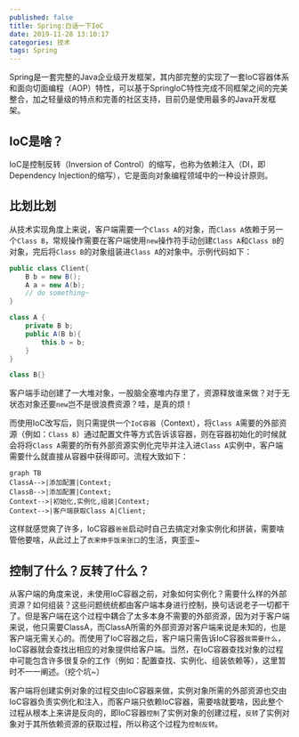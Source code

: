 ```yaml
---
published: false
title: Spring:白话一下IoC
date: 2019-11-28 13:10:17
categories: 技术
tags: Spring
---
```

Spring是一套完整的Java企业级开发框架，其内部完整的实现了一套IoC容器体系和面向切面编程（AOP）特性，可以基于SpringIoC特性完成不同框架之间的完美整合，加之轻量级的特点和完善的社区支持，目前仍是使用最多的Java开发框架。

<!--more-->

## IoC是啥？
IoC是控制反转（Inversion of Control）的缩写，也称为依赖注入（DI，即Dependency Injection的缩写），它是面向对象编程领域中的一种设计原则。

## 比划比划
从技术实现角度上来说，客户端需要一个`Class A`的对象，而`Class A`依赖于另一个`Class B`，常规操作需要在客户端使用`new`操作符手动创建`Class A`和`Class B`的对象，完后将`Class B`的对象组装进`Class A`的对象中。示例代码如下：

```java
public class Client{
    B b = new B();
    A a = new A(b);
    // do something~
}

class A {
    private B b;
    public A(B b){
        this.b = b;
    }
}

class B{}
```
客户端手动创建了一大堆对象，一股脑全塞堆内存里了，资源释放谁来做？对于无状态对象还要`new`岂不是很浪费资源？哇，是真的烦！

而使用IoC改写后，则只需提供一个`IoC容器`（Context），将`Class A`需要的外部资源（例如：`Class B`）通过配置文件等方式告诉该容器，则在容器初始化的时候就会将将`Class A`需要的所有外部资源实例化完毕并注入进`Class A`实例中，客户端需要什么就直接从容器中获得即可。流程大致如下：

```mermaid
graph TB
ClassA-->|添加配置|Context;
ClassB-->|添加配置|Context;
Context-->|初始化,实例化,组装|Context;
Context-->|客户端获取Class A|Client;
```

这样就感觉爽了许多，IoC容器`爸爸`启动时自己去搞定对象实例化和拼装，需要啥管他要啥，从此过上了`衣来伸手饭来张口`的生活，爽歪歪~

## 控制了什么？反转了什么？
从客户端的角度来说，未使用IoC容器之前，对象如何实例化？需要什么样的外部资源？如何组装？这些问题统统都由客户端本身进行控制，换句话说老子一切都干了。但是客户端在这个过程中耦合了太多本身不需要的外部资源，因为对于客户端来说，他只需要ClassA，而ClassA所需的外部资源对客户端来说是未知的，也是客户端无需关心的。而使用了IoC容器之后，客户端只需告诉IoC容器`我需要什么`，IoC容器就会查找出相应的对象提供给客户端。当然，在IoC容器查找对象的过程中可能包含许多很复杂的工作（例如：配置查找、实例化、组装依赖等），这里暂时不一一阐述。（挖个坑~）

客户端将创建实例对象的过程交由IoC容器来做，实例对象所需的外部资源也交由IoC容器负责实例化和注入，而客户端只依赖IoC容器，需要啥就要啥，因此整个过程从根本上来讲是反向的，即IoC容器`控制`了实例对象的创建过程，`反转`了实例对象对于其所依赖资源的获取过程，所以称这个过程为`控制反转`。

